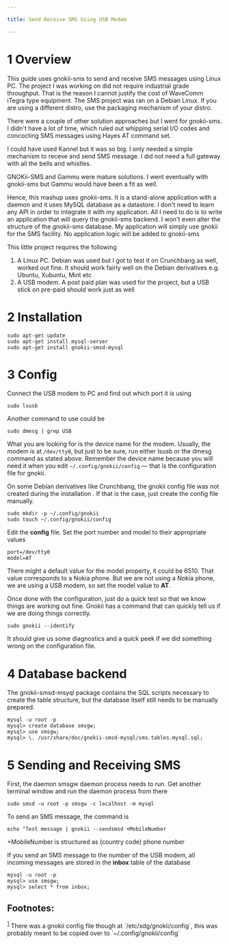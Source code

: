 ```yaml
---

title: Send Receive SMS Using USB Modem

---
```



# 1 Overview

This guide uses gnokii-sms to send and receive SMS messages using Linux PC. The project I was working on did not require industrial grade throughput. That is the reason I cannot justify the cost of WaveComm iTegra type equipment. The SMS project was ran on a Debian Linux. If you are using a different distro, use the packaging mechanism of your distro.

There were a couple of other solution approaches but I went for gnokii-sms. I didn't have a lot of time, which ruled out whipping serial I/O codes and concocting SMS messages using Hayes AT command set.

I could have used Kannel but it was so big. I only needed a simple mechanism to receve and send SMS message. I did not need a full gateway with all the bells and whistles.

GNOKii-SMS and Gammu were mature solutions. I went eventually with gnokii-sms but Gammu would have been a fit as well.

Hence, this mashup uses gnokii-sms. It is a stand-alone application with a daemon and it uses MySQL database as a datastore. I don't need to learn any API in order to integrate it with my application. All I need to do is to write an application that will query the gnokii-sms backend. I won't even alter the structure of the gnokii-sms database. My application will simply use gnokii for the SMS facility. No application logic will be added to gnokii-sms

This little project requires the following

1.  A Linux PC. Debian was used but I got to test it on Crunchbang as well, worked out fine. It should work fairly well on the Debian derivatives e.g. Ubuntu, Xubuntu, Mint etc
2.  A USB modem. A post paid plan was used for the project, but a USB stick on pre-paid should work just as well

# 2 Installation

`sudo apt-get update`  
`sudo apt-get install mysql-server`  
`sudo apt-get install gnokii-smsd-mysql`

# 3 Config

Connect the USB modem to PC and find out which port it is using

`sudo lsusb`

Another command to use could be

`sudo dmesg | grep USB`

What you are looking for is the device name for the modem. Usually, the modem is at `/dev/tty0`, but just to be sure, run either lsusb or the dmesg command as stated above. Remember the device name because you will need it when you edit `~/.config/gnokii/config` &#x2014; that is the configuration file for gnokii. 

On some Debian derivatives like Crunchbang, the gnokii config file was not created during the installation . If that is the case, just create the config file manually.

`sudo mkdir -p ~/.config/gnokii`  
`sudo touch ~/.config/gnokii/config`

Edit the **config** file. Set the port number and model to their appropriate values

    port=/dev/tty0
    model=AT

There might a default value for the model property, it could be 6510. That value corresponds to a Nokia phone. But we are not using a Nokia phone, we are using a USB modem, so set the model value to **AT**.

Once done with the configuration, just do a quick test so that we know things are working out fine. Gnokii has a command that can quickly tell us if we are doing things correctly.

`sudo gnokii --identify`

It should give us some diagnostics and a quick peek if we did something wrong on the configuration file.

# 4 Database backend

The gnokii-smsd-msyql package contains the SQL scripts necessary to create the table structure, but the database itself still needs to be manually prepared. 

`mysql -u root -p`  
`mysql> create database smsgw;`  
`mysql> use smsgw;`  
`mysql> \. /usr/share/doc/gnokii-smsd-mysql/sms.tables.mysql.sql;`

# 5 Sending and Receiving SMS

First, the daemon smsgw daemon process needs to run. Get another terminal window and run the daemon process from there

`sudo smsd -u root -p smsgw -c localhost -m mysql`

To send an SMS message, the command is

`echo "Test message | gnokii --sendsmsd +MobileNumber`

+MobileNumber is structured as <span class="underline">(country code) phone number</span>

If you send an SMS message to the number of the USB modem, all incoming messages are stored in the **inbox** table of the database

`mysql -u root -p`  
`mysql> use smsgw;`  
`mysql> select * from inbox;`


<div id="footnotes">
<h2 class="footnotes">Footnotes: </h2>
<div id="text-footnotes">

<div class="footdef"><sup><a id="fn.1" name="fn.1" class="footnum" href="#fnr.1">1</a></sup> There was a gnokii config file though at `/etc/xdg/gnokii/config`, this
was probably meant to be copied over to `~/.config/gnokii/config`</div>


</div>
</div>
